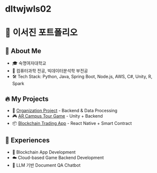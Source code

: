 # dltwjwls02
# 👋 이서진 포트폴리오

## 🚀 About Me
- 🎓 숙명여자대학교
- 🧠 컴퓨터과학 전공, 빅데이터분석학 부전공 
- 🛠️ Tech Stack: Python, Java, Spring Boot, Node.js, AWS, C#, Unity, R, Spark

## 🔥 My Projects
- 🏢 [Organization Project](https://github.com/org-name/project-name) - Backend & Data Processing
- 🎮 [AR Campus Tour Game](https://github.com/my-id/ar-campus-game) - Unity + Backend
- 📦 [Blockchain Trading App](https://github.com/my-id/blockchain-market) - React Native + Smart Contract

## 💼 Experiences
- 🔗 Blockchain App Development
- ☁️ Cloud-based Game Backend Development
- 🤖 LLM 기반 Document QA Chatbot
